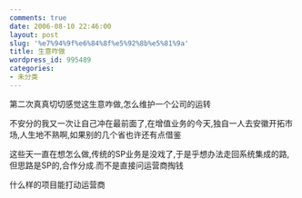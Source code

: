 ```yaml
---
comments: true
date: 2006-08-10 22:46:00
layout: post
slug: '%e7%94%9f%e6%84%8f%e5%92%8b%e5%81%9a'
title: 生意咋做
wordpress_id: 995489
categories:
- 未分类
---
```


第二次真真切切感觉这生意咋做,怎么维护一个公司的运转




不安分的我又一次让自己冲在最前面了,在增值业务的今天,独自一人去安徽开拓市场,人生地不熟啊,如果别的几个省也许还有点借鉴




这些天一直在想怎么做,传统的SP业务是没戏了,于是乎想办法走回系统集成的路,但思路是SP的,合作分成.而不是直接问运营商掏钱




什么样的项目能打动运营商




